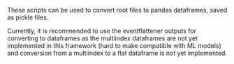 These scripts can be used to convert root files to pandas dataframes, saved as pickle files.


Currently, it is recommended to use the eventflattener outputs for converting to dataframes as the multiindex dataframes are not yet implemented in this framework (hard to make compatible with ML models) and conversion from a multiindex to a flat dataframe is not yet implemented.
